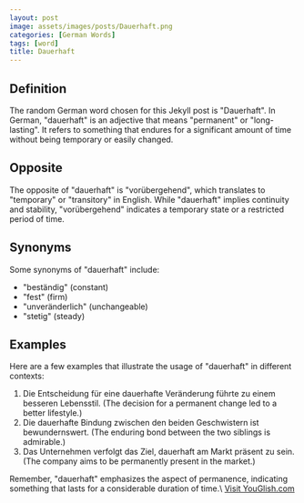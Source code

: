 ```yaml
---
layout: post
image: assets/images/posts/Dauerhaft.png
categories: [German Words]
tags: [word]
title: Dauerhaft
---
```


## Definition

The random German word chosen for this Jekyll post is "Dauerhaft". In German, "dauerhaft" is an adjective that means "permanent" or "long-lasting". It refers to something that endures for a significant amount of time without being temporary or easily changed.

## Opposite

The opposite of "dauerhaft" is "vorübergehend", which translates to "temporary" or "transitory" in English. While "dauerhaft" implies continuity and stability, "vorübergehend" indicates a temporary state or a restricted period of time.

## Synonyms

Some synonyms of "dauerhaft" include:

- "beständig" (constant)
- "fest" (firm)
- "unveränderlich" (unchangeable)
- "stetig" (steady)

## Examples

Here are a few examples that illustrate the usage of "dauerhaft" in different contexts:

1. Die Entscheidung für eine dauerhafte Veränderung führte zu einem besseren Lebensstil. (The decision for a permanent change led to a better lifestyle.)
2. Die dauerhafte Bindung zwischen den beiden Geschwistern ist bewundernswert. (The enduring bond between the two siblings is admirable.)
3. Das Unternehmen verfolgt das Ziel, dauerhaft am Markt präsent zu sein. (The company aims to be permanently present in the market.)

Remember, "dauerhaft" emphasizes the aspect of permanence, indicating something that lasts for a considerable duration of time.\ <a id="yg-widget-0" class="youglish-widget" data-query="Dauerhaft" data-lang="german" data-components="8412" data-auto-start="0" data-bkg-color="theme_light" data-title="How%20to%20pronounce%20Dauerhaft%20in%20German"  rel="nofollow" href="https://youglish.com">Visit YouGlish.com</a><script async src="https://youglish.com/public/emb/widget.js" charset="utf-8"></script>